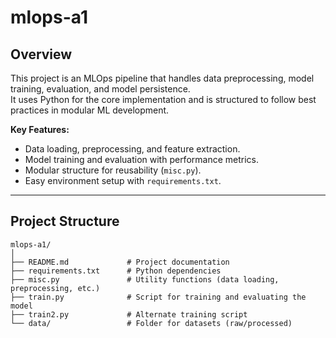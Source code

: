 # mlops-a1

## Overview
This project is an MLOps pipeline that handles data preprocessing, model training, evaluation, and model persistence.  
It uses Python for the core implementation and is structured to follow best practices in modular ML development.

**Key Features:**
- Data loading, preprocessing, and feature extraction.
- Model training and evaluation with performance metrics.
- Modular structure for reusability (`misc.py`).
- Easy environment setup with `requirements.txt`.

---

## Project Structure

```text
mlops-a1/
│
├── README.md             # Project documentation
├── requirements.txt      # Python dependencies
├── misc.py               # Utility functions (data loading, preprocessing, etc.)
├── train.py              # Script for training and evaluating the model
├── train2.py             # Alternate training script
└── data/                 # Folder for datasets (raw/processed)